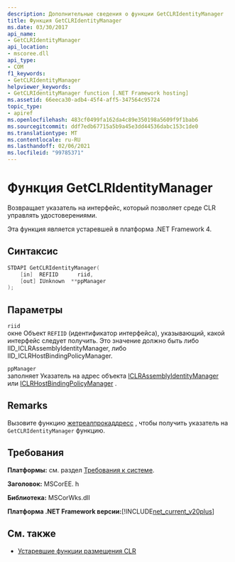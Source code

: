 ```yaml
---
description: Дополнительные сведения о функции GetCLRIdentityManager
title: Функция GetCLRIdentityManager
ms.date: 03/30/2017
api_name:
- GetCLRIdentityManager
api_location:
- mscoree.dll
api_type:
- COM
f1_keywords:
- GetCLRIdentityManager
helpviewer_keywords:
- GetCLRIdentityManager function [.NET Framework hosting]
ms.assetid: 66eeca30-adb4-45f4-aff5-347564c95724
topic_type:
- apiref
ms.openlocfilehash: 483cf0499fa162da4c89e350198a5609f9f1bab6
ms.sourcegitcommit: ddf7edb67715a5b9a45e3dd44536dabc153c1de0
ms.translationtype: MT
ms.contentlocale: ru-RU
ms.lasthandoff: 02/06/2021
ms.locfileid: "99785371"
---
```

# <a name="getclridentitymanager-function"></a>Функция GetCLRIdentityManager

Возвращает указатель на интерфейс, который позволяет среде CLR управлять удостоверениями.  
  
 Эта функция является устаревшей в платформа .NET Framework 4.  
  
## <a name="syntax"></a>Синтаксис  
  
```cpp  
STDAPI GetCLRIdentityManager(  
    [in]  REFIID      riid,  
    [out] IUnknown  **ppManager  
);  
```  
  
## <a name="parameters"></a>Параметры  

 `riid`  
 окне Объект `REFIID` (идентификатор интерфейса), указывающий, какой интерфейс следует получить. Это значение должно быть либо IID_ICLRAssemblyIdentityManager, либо IID_ICLRHostBindingPolicyManager.  
  
 `ppManager`  
 заполняет Указатель на адрес объекта [ICLRAssemblyIdentityManager](iclrassemblyidentitymanager-interface.md) или [ICLRHostBindingPolicyManager](iclrhostbindingpolicymanager-interface.md) .  
  
## <a name="remarks"></a>Remarks  

 Вызовите функцию [жетреалпрокаддресс](getrealprocaddress-function.md) , чтобы получить указатель на `GetCLRIdentityManager` функцию.  
  
## <a name="requirements"></a>Требования  

 **Платформы:** см. раздел [Требования к системе](../../get-started/system-requirements.md).  
  
 **Заголовок:** MSCorEE. h  
  
 **Библиотека:** MSCorWks.dll  
  
 **Платформа .NET Framework версии:**[!INCLUDE[net_current_v20plus](../../../../includes/net-current-v20plus-md.md)]  
  
## <a name="see-also"></a>См. также

- [Устаревшие функции размещения CLR](deprecated-clr-hosting-functions.md)
